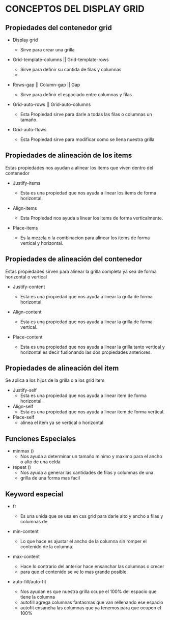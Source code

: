 # CONCEPTOS DEL DISPLAY GRID

## Propiedades del contenedor grid
- Display grid
  - Sirve para crear una grilla
  

- Grid-template-columns || Grid-template-rows
  - Sirve para definir su cantida de filas y columnas
  - 
  
- Rows-gap || Column-gap || Gap
  - Sirve para definir el espaciado entre columnas y filas
  

- Grid-auto-rows || Grid-auto-columns
  - Esta Propiedad sirve para darle a todas las filas o columnas un tamaño.


- Grid-auto-flows
  - Esta Propiedad sirve para modificar como se llena nuestra grilla

## Propiedades de alineación de los items
Estas propiedades nos ayudan a alinear los items 
que viven dentro del contenedor

- Justify-items
  - Esta es una propiedad que nos ayuda a linear los items de forma horizontal.


- Align-items
  - Esta Propiedad nos ayuda a linear los items de forma verticalmente.


- Place-items
  - Es la mezcla o la combinacion para alinear los items de forma vertical y horizontal.

## Propiedades de alineación del contenedor
Estas propiedades sirven para alinear la grilla completa ya sea
de forma horizontal o vertical

- Justify-content
  - Esta es una propiedad que nos ayuda a linear la grilla de forma horizontal. 


- Align-content
  - Esta es una propiedad que nos ayuda a linear la grilla de forma vertical. 


- Place-content
  - Esta es una propiedad que nos ayuda a linear la grilla tanto vertical y horizontal
  es decir fusionando las dos propiedades anteriores.

## Propiedades de alineación del item
Se aplica a los hijos de la grilla o a los grid item
- Justify-self
  - Esta es una propiedad que nos ayuda a linear item de forma horizontal. 
- Align-self
  - Esta es una propiedad que nos ayuda a linear item de forma vertical.
- Place-self
  - alinea el item ya se vertical o horizontal 

## Funciones Especiales


- minmax ()
  - Nos ayuda a determinar un tamaño minimo y maximo para el ancho 
  o alto de una celda 
- repeat ()
  - Nos ayuda a generar las cantidades de filas y columnas de una 
  - grilla de una forma mas facil

## Keyword especial

- fr
  - Es una unida que se usa en css grid para darle alto y ancho a filas y columnas de


- min-content 
  - Lo que hace es ajustar el ancho de la columna sin romper el 
  contenido de la columna.


- max-content
  - Hace lo contrario del anterior hace ensanchar las columnas o crecer 
  - para que el contenido se ve lo mas grande posible.


- auto-fill/auto-fit
  - Nos ayudan es que nuestra grilla ocupe el 100% del espacio que tiene la columna
  - autofill agrega columnas fantasmas que van rellenando ese espacio 
  - autofit ensancha las columnas que ya tenemos para que ocupen el 100%